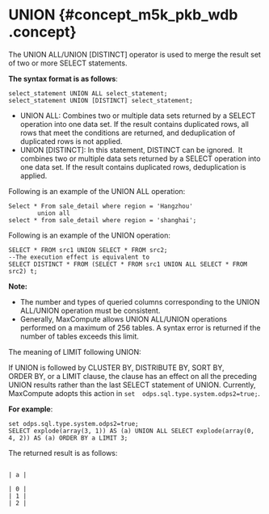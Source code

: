 # UNION {#concept_m5k_pkb_wdb .concept}

The UNION ALL/UNION \[DISTINCT\] operator is used to merge the result set of two or more SELECT statements.

**The syntax format is as follows**:

```
select_statement UNION ALL select_statement;
select_statement UNION [DISTINCT] select_statement;
```

-   UNION ALL: Combines two or multiple data sets returned by a SELECT operation into one data set. If the result contains duplicated rows, all rows that meet the conditions are returned, and deduplication of duplicated rows is not applied.
-   UNION \[DISTINCT\]: In this statement, DISTINCT can be ignored.  It combines two or multiple data sets returned by a SELECT operation into one data set. If the result contains duplicated rows, deduplication is applied.

Following is an example of the UNION ALL operation:

```
Select * From sale_detail where region = 'Hangzhou'
        union all
select * from sale_detail where region = 'shanghai';
```

Following is an example of the UNION operation:

```
SELECT * FROM src1 UNION SELECT * FROM src2; 
--The execution effect is equivalent to  
SELECT DISTINCT * FROM (SELECT * FROM src1 UNION ALL SELECT * FROM src2) t;
```

**Note:** 

-   The number and types of queried columns corresponding to the UNION ALL/UNION operation must be consistent.
-   Generally, MaxCompute allows UNION ALL/UNION operations performed on a maximum of 256 tables. A syntax error is returned if the number of tables exceeds this limit.

The meaning of LIMIT following UNION:

If UNION is followed by CLUSTER BY, DISTRIBUTE BY, SORT BY, ORDER BY, or a LIMIT clause, the clause has an effect on all the preceding UNION results rather than the last SELECT statement of UNION. Currently, MaxCompute adopts this action in `set  odps.sql.type.system.odps2=true;`. 

**For example**:

```
set odps.sql.type.system.odps2=true;
SELECT explode(array(3, 1)) AS (a) UNION ALL SELECT explode(array(0, 4, 2)) AS (a) ORDER BY a LIMIT 3;
```

The returned result is as follows:

```

| a |

| 0 |
| 1 |
| 2 |

```

